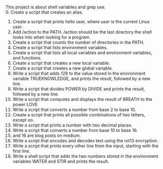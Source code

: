 This project is about shell variables and grep use.  
0. Create a script that creates an alias.  
1. Create a script that prints hello user, where user is the current Linux user.  
2. Add /action to the PATH. /action should be the last directory the shell looks into when looking for a program.    
3. Create a script that counts the number of directories in the PATH.  
4. Create a script that lists environment variables.  
5. Create a script that lists all local variables and environment variables, and functions.    
6. Create a script that creates a new local variable.    
7. Create a script that creates a new global variable.    
8. Write a script that adds 128 to the value stored in the environment variable TRUEKNOWLEDGE, and prints the result, followed by a new line.  
9. Write a script that divides POWER by DIVIDE and prints the result, followed by a new line.    
10. Write a script that computes and displays the result of BREATH to the power LOVE    
11. Write a script that converts a number from base 2 to base 10.    
12. Create a script that prints all possible combinations of two letters, except oo.    
13. Write a script that prints a number with two decimal places.    
14. Write a script that converts a number from base 10 to base 16.  
15. and 16 are blog posts on medium.  
100. Write a script that encodes and decodes text using the rot13 encryption.  
101. Write a script that prints every other line from the input, starting with the first line.
102. Write a shell script that adds the two numbers stored in the environment variables WATER and STIR and prints the result.
